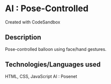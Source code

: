 # AI : Pose-Controlled
Created with CodeSandbox

## Description
Pose-controlled balloon using face/hand gestures.

## Technologies/Languages used
HTML, CSS, JavaScript
AI : Posenet
